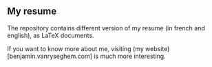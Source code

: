 ## My resume

The repository contains different version of my resume (in french and english),
as LaTeX documents.

If you want to know more about me, visiting (my website)[benjamin.vanryseghem.com]
is much more interesting.
